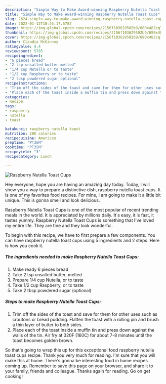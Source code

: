 ```yaml
---
description: "Simple Way to Make Award-winning Raspberry Nutella Toast Cups"
title: "Simple Way to Make Award-winning Raspberry Nutella Toast Cups"
slug: 2624-simple-way-to-make-award-winning-raspberry-nutella-toast-cups
date: 2022-01-12T10:45:17.578Z
image: https://img-global.cpcdn.com/recipes/2156f103629502b9/680x482cq70/raspberry-nutella-toast-cups-recipe-main-photo.jpg
thumbnail: https://img-global.cpcdn.com/recipes/2156f103629502b9/680x482cq70/raspberry-nutella-toast-cups-recipe-main-photo.jpg
cover: https://img-global.cpcdn.com/recipes/2156f103629502b9/680x482cq70/raspberry-nutella-toast-cups-recipe-main-photo.jpg
author: Claudia McKinney
ratingvalue: 4.4
reviewcount: 5785
recipeingredient:
- "6 pieces bread"
- "2 tsp unsalted butter melted"
- "1/4 cup Nutella or to taste"
- "1/2 cup Raspberry or to taste"
- "2 tbsp powdered sugar optional"
recipeinstructions:
- "Trim off the sides of the toast and save for them for other uses such as croutons or bread pudding. Flatten the toast with a rolling pin and brush a thin layer of butter to both sides."
- "Place each of the toast inside a muffin tin and press down against the walls of the tin. Air fry at 320F (160C) for about 7-8 minutes until the toast becomes golden brown."
categories:
- Recipe
tags:
- raspberry
- nutella
- toast

katakunci: raspberry nutella toast 
nutrition: 200 calories
recipecuisine: American
preptime: "PT36M"
cooktime: "PT35M"
recipeyield: "3"
recipecategory: Lunch

---
```



![Raspberry Nutella Toast Cups](https://img-global.cpcdn.com/recipes/2156f103629502b9/680x482cq70/raspberry-nutella-toast-cups-recipe-main-photo.jpg)

Hey everyone, hope you are having an amazing day today. Today, I will show you a way to prepare a distinctive dish, raspberry nutella toast cups. It is one of my favorites food recipes. For mine, I am going to make it a little bit unique. This is gonna smell and look delicious.

Raspberry Nutella Toast Cups is one of the most popular of recent trending meals in the world. It is appreciated by millions daily. It's easy, it is fast, it tastes yummy. Raspberry Nutella Toast Cups is something that I've loved my entire life. They are fine and they look wonderful.




To begin with this recipe, we have to first prepare a few components. You can have raspberry nutella toast cups using 5 ingredients and 2 steps. Here is how you cook it.

<!--inarticleads1-->

##### The ingredients needed to make Raspberry Nutella Toast Cups:

1. Make ready 6 pieces bread
1. Take 2 tsp unsalted butter, melted
1. Prepare 1/4 cup Nutella, or to taste
1. Take 1/2 cup Raspberry, or to taste
1. Take 2 tbsp powdered sugar (optional)




<!--inarticleads2-->

##### Steps to make Raspberry Nutella Toast Cups:

1. Trim off the sides of the toast and save for them for other uses such as croutons or bread pudding. Flatten the toast with a rolling pin and brush a thin layer of butter to both sides.
1. Place each of the toast inside a muffin tin and press down against the walls of the tin. Air fry at 320F (160C) for about 7-8 minutes until the toast becomes golden brown.




So that's going to wrap this up for this exceptional food raspberry nutella toast cups recipe. Thank you very much for reading. I'm sure that you will make this at home. There's gonna be interesting food in home recipes coming up. Remember to save this page on your browser, and share it to your family, friends and colleague. Thanks again for reading. Go on get cooking!
